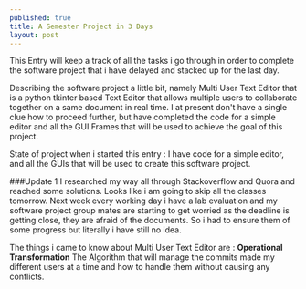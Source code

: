 ```yaml
---
published: true
title: A Semester Project in 3 Days 
layout: post
---
```

This Entry will keep a track of all the tasks i go through in order to complete the software project that i have delayed and stacked up for the last day.

Describing the software project a little bit, namely Multi User Text Editor that is a python tkinter based Text Editor that allows multiple users to collaborate together on a same document in real time. I at present don't have a single clue how to proceed further, but have completed the code for a simple editor and all the GUI Frames that will be used to achieve the goal of this project.

State of project when i started this entry : I have code for a simple editor, and all the GUIs that will be used to create this software project.

###Update 1
I researched my way all through Stackoverflow and Quora and reached some solutions. Looks like i am going to skip all the classes tomorrow. Next week every working day i have a lab evaluation and my software project group mates are starting to get worried as the deadline is getting close, they are afraid of the documents. So i had to ensure them of some progress but literally i have still no idea. 

The things i came to know about Multi User Text Editor are :
**Operational Transformation** The Algorithm that will manage the commits made my different users at a time and how to handle them without causing any conflicts. 